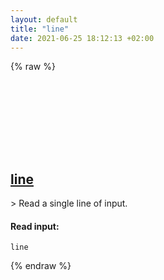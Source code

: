 ```yaml
---
layout: default
title: "line"
date: 2021-06-25 18:12:13 +02:00
---
```

{% raw %}
<h2 id="line">
  <a href="/en/linux/line.html">line</a> <a href="#line"><svg class="icon">
    <use href="/assets/images/unicode_sprite.svg#link" />
  </svg></a>
</h2>
> Read a single line of input.

#### Read input:
```shell
line
```
{% endraw %}